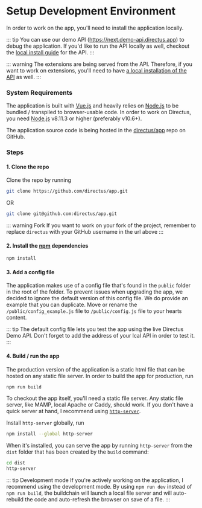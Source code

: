 # Setup Development Environment

In order to work on the app, you'll need to install the application locally.

::: tip
You can use our demo API (https://next.demo-api.directus.app) to debug the application. If you'd like to run the API locally as well, checkout the [local install guide](#) for the API.
:::

::: warning
The extensions are being served from the API. Therefore, if you want to work on extensions, you'll need to have [a local installation of the API](#) as well.
:::

### System Requirements

The application is built with [Vue.js](https://vuejs.org) and heavily relies on [Node.js](https://nodejs.org) to be bundled / transpiled to browser-usable code. In order to work on Directus, you need [Node.js](https://nodejs.org) v8.11.3 or higher (preferably v10.6+).

The application source code is being hosted in the [directus/app](https://github.com/directus/app) repo on GitHub.

### Steps

#### 1. Clone the repo

Clone the repo by running

```bash
git clone https://github.com/directus/app.git
```

OR

```bash
git clone git@github.com:directus/app.git
```

::: warning Fork
If you want to work on your fork of the project, remember to replace `directus` with your GitHub username in the url above
:::

#### 2. Install the [npm](https://npmjs.com) dependencies

```bash
npm install
```

#### 3. Add a config file

The application makes use of a config file that's found in the `public` folder in the root of the folder. To prevent issues when upgrading the app, we decided to ignore the default version of this config file. We do provide an example that you can duplicate. Move or rename the `/public/config_example.js` file to `/public/config.js` file to your hearts content.

::: tip
The default config file lets you test the app using the live Directus Demo API. Don't forget to add the address of your lcal API in order to test it.
:::

#### 4. Build / run the app

The production version of the application is a static html file that can be hosted on any static file server. In order to build the app for production, run

```bash
npm run build
```

To checkout the app itself, you'll need a static file server. Any static file server, like MAMP, local Apache or Caddy, should work. If you don't have a quick server at hand, I recommend using [`http-server`](https://www.npmjs.com/package/http-server).

Install `http-server` globally, run

```bash
npm install --global http-server
```

When it's installed, you can serve the app by running `http-server` from the `dist` folder that has been created by the `build` command:

```bash
cd dist
http-server
```

::: tip Development mode
If you're actively working on the application, I recommend using the development mode. By using `npm run dev` instead of `npm run build`, the buildchain will launch a local file server and will auto-rebuild the code and auto-refresh the browser on save of a file.
:::